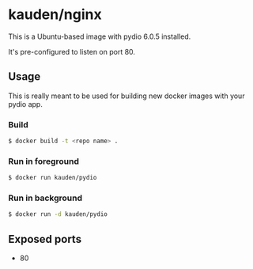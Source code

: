 # kauden/nginx

This is a Ubuntu-based image with pydio 6.0.5 installed.

It's pre-configured to listen on port 80.

## Usage

This is really meant to be used for building new docker images with your pydio app.

### Build

```bash
$ docker build -t <repo name> .
```

### Run in foreground

```bash
$ docker run kauden/pydio
```

### Run in background

```bash
$ docker run -d kauden/pydio
```

## Exposed ports

* 80
